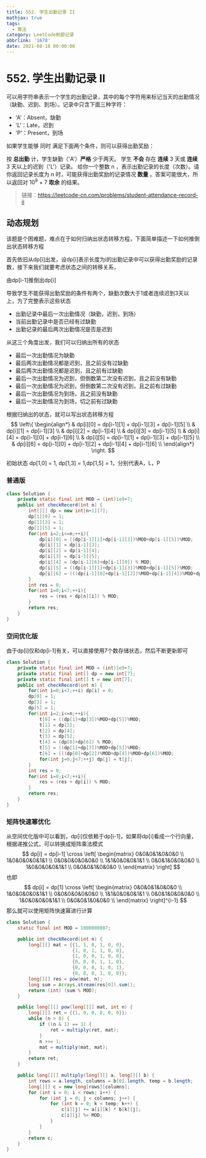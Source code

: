 ```yaml
---
title: 552. 学生出勤记录 II
mathjax: true
tags:
  - 算法
category: LeetCode刷题记录
abbrlink: '1678'
date: 2021-08-18 00:00:00
---
```

# 552. 学生出勤记录 II

可以用字符串表示一个学生的出勤记录，其中的每个字符用来标记当天的出勤情况（缺勤、迟到、到场）。记录中只含下面三种字符：

- 'A'：Absent，缺勤
- 'L'：Late，迟到
- 'P'：Present，到场
  

如果学生能够 同时 满足下面两个条件，则可以获得出勤奖励：

按 **总出勤** 计，学生缺勤（'A'）**严格** 少于两天。
学生 **不会** 存在 **连续** 3 天或 **连续** 3 天以上的迟到（'L'）记录。
给你一个整数 n ，表示出勤记录的长度（次数）。请你返回记录长度为 n 时，可能获得出勤奖励的记录情况 **数量** 。答案可能很大，所以返回对 10<sup>9</sup> + 7 **取余** 的结果。

> 链接：https://leetcode-cn.com/problems/student-attendance-record-ii

<!-- more -->

## 动态规划

该题是个困难题，难点在于如何归纳出状态转移方程，下面简单描述一下如何推倒出状态转移方程

首先依旧从dp[i]出发，设dp[i]表示长度为i的出勤记录中可以获得出勤奖励的记录数，接下来我们就要考虑状态之间的转移关系，

由dp[i-1]推倒出dp[i]

导致学生不能获得出勤奖励的条件有两个，缺勤次数大于1或者连续迟到3天以上，为了完整表示这些状态

- 出勤记录中最后一次出勤情况（缺勤，迟到，到场）
- 当前出勤记录中是否已经有过缺勤
- 出勤记录的最后两次出勤情况是否是迟到

从这三个角度出发，我们可以归纳出所有的状态

- 最后一次出勤情况为缺勤
- 最后两次出勤情况都是迟到，且之前没有过缺勤
- 最后两次出勤情况都是迟到，且之前有过缺勤
- 最后一次出勤情况为迟到，但倒数第二次没有迟到，且之前没有缺勤
- 最后一次出勤情况为迟到，但倒数第二次没有迟到，且之前有过缺勤
- 最后一次出勤情况为到场，且之前没有缺勤
- 最后一次出勤情况为到场，切之前有过缺勤

根据归纳出的状态，就可以写出状态转移方程
$$
\left\{
	\begin{align*}
	& dp[i][0] = dp[i-1][1] + dp[i-1][3] + dp[i-1][5] \\
  & dp[i][1] = dp[i-1][3] \\ 
  & dp[i][2] = dp[i-1][4] \\ 
  & dp[i][3] = dp[i-1][5] \\ 
  & dp[i][4] = dp[i-1][0] + dp[i-1][6] \\ 
  & dp[i][5] = dp[i-1][1] + dp[i-1][3] + dp[i-1][5] \\ 
  & dp[i][6] = dp[i-1][0] + dp[i-1][2] + dp[i-1][4] + dp[i-1][6] \\
	\end{align*}
\right.
$$

初始状态 dp[1,0] = 1, dp[1,3] = 1,dp[1,5] = 1，分别代表A，L，P

### 普通版

```java
class Solution {
    private static final int MOD = (int)1e9+7;
    public int checkRecord(int n) {
        int[][] dp = new int[n+1][7];
        dp[1][0] = 1;
        dp[1][3] = 1;
        dp[1][5] = 1;
        for(int i=2;i<=n;++i){
            dp[i][0] = ((dp[i-1][1]+dp[i-1][3])%MOD+dp[i-1][5])%MOD;
            dp[i][1] = dp[i-1][3];
            dp[i][2] = dp[i-1][4];
            dp[i][3] = dp[i-1][5];
            dp[i][4] = (dp[i-1][6]+dp[i-1][0]) % MOD;
            dp[i][5] = ((dp[i-1][1]+dp[i-1][3])%MOD+dp[i-1][5])%MOD;
            dp[i][6] = (((dp[i-1][0]+dp[i-1][2])%MOD+dp[i-1][4])%MOD+dp[i-1][6])%MOD;
        }
        int res = 0;
        for(int i=0;i<7;++i){
            res = (res + dp[n][i]) % MOD;
        }
        return res;
    }
}
```

### 空间优化版

由于dp[i]仅和dp[i-1]有关，可以直接使用7个数存储状态，然后不断更新即可

```java
class Solution {
    private static final int MOD = (int)1e9+7;
    private static final int[] dp = new int[7];
    private static final int[] t = new int[7];
    public int checkRecord(int n) {   
        for(int i=0;i<7;++i) dp[i] = 0;
        dp[0] = 1;
        dp[3] = 1;
        dp[5] = 1;
        for(int i=2;i<=n;++i){
            t[0] = ((dp[1]+dp[3])%MOD+dp[5])%MOD;
            t[1] = dp[3];
            t[2] = dp[4];
            t[3] = dp[5];
            t[4] = (dp[0]+dp[6]) % MOD;
            t[5] = ((dp[1]+dp[3])%MOD+dp[5])%MOD;
            t[6] = (((dp[0]+dp[2])%MOD+dp[4])%MOD+dp[6])%MOD;
            for(int j=0;j<7;++j) dp[j] = t[j];
        }
        int res = 0;
        for(int i=0;i<7;++i){
            res = (res + dp[i]) % MOD;
        }
        return res;
    }
}
```

### 矩阵快速幂优化

从空间优化版中可以看到，dp[i]仅依赖于dp[i-1]，如果将dp[i]看成一个行向量，根据递推公式，可以转换成矩阵乘法模式
$$
dp[i] = dp[i-1] \cross
\left[
	\begin{matrix}
		0&0&0&1&0&0&0 \\ 
		1&0&0&0&0&1&1 \\
		0&0&0&0&0&0&0 \\
		1&1&0&0&0&1&1 \\
		0&0&1&0&0&0&0 \\
		1&0&0&0&0&1&1 \\
		0&0&0&1&0&0&0 \\ 
	\end{matrix} 
\right]
$$
也即
$$
dp[i] = dp[1] \cross
\left[
	\begin{matrix}
		0&0&0&1&0&0&0 \\ 
		1&0&0&0&0&1&1 \\
		0&0&0&0&0&0&0 \\
		1&1&0&0&0&1&1 \\
		0&0&1&0&0&0&0 \\
		1&0&0&0&0&1&1 \\
		0&0&0&1&0&0&0 \\ 
	\end{matrix} 
\right]^{i-1}
$$
那么就可以使用矩阵快速幂进行计算

```java
class Solution {
    static final int MOD = 1000000007;

    public int checkRecord(int n) {
        long[][] mat = {{1, 1, 0, 1, 0, 0},
                        {1, 0, 1, 1, 0, 0},
                        {1, 0, 0, 1, 0, 0},
                        {0, 0, 0, 1, 1, 0},
                        {0, 0, 0, 1, 0, 1},
                        {0, 0, 0, 1, 0, 0}};
        long[][] res = pow(mat, n);
        long sum = Arrays.stream(res[0]).sum();
        return (int) (sum % MOD);
    }

    public long[][] pow(long[][] mat, int n) {
        long[][] ret = {{1, 0, 0, 0, 0, 0}};
        while (n > 0) {
            if ((n & 1) == 1) {
                ret = multiply(ret, mat);
            }
            n >>= 1;
            mat = multiply(mat, mat);
        }
        return ret;
    }

    public long[][] multiply(long[][] a, long[][] b) {
        int rows = a.length, columns = b[0].length, temp = b.length;
        long[][] c = new long[rows][columns];
        for (int i = 0; i < rows; i++) {
            for (int j = 0; j < columns; j++) {
                for (int k = 0; k < temp; k++) {
                    c[i][j] += a[i][k] * b[k][j];
                    c[i][j] %= MOD;
                }
            }
        }
        return c;
    }
}
```

